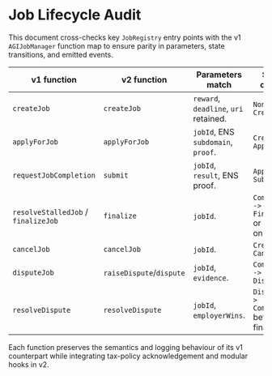 # Job Lifecycle Audit

This document cross-checks key `JobRegistry` entry points with the v1 `AGIJobManager` function map to ensure parity in parameters, state transitions, and emitted events.

| v1 function | v2 function | Parameters match | Status change | Event emitted |
|-------------|-------------|------------------|---------------|---------------|
| `createJob` | `createJob` | `reward`, `deadline`, `uri` retained. | `None -> Created` | `JobCreated` |
| `applyForJob` | `applyForJob` | `jobId`, ENS `subdomain`, `proof`. | `Created -> Applied` | `JobApplied` |
| `requestJobCompletion` | `submit` | `jobId`, `result`, ENS proof. | `Applied -> Submitted` | `JobSubmitted` |
| `resolveStalledJob` / `finalizeJob` | `finalize` | `jobId`. | `Completed -> Finalized` or refunds on failure. | `JobFinalized` |
| `cancelJob` | `cancelJob` | `jobId`. | `Created -> Cancelled` | `JobCancelled` |
| `disputeJob` | `raiseDispute`/`dispute` | `jobId`, `evidence`. | `Completed -> Disputed` | `JobDisputed` |
| `resolveDispute` | `resolveDispute` | `jobId`, `employerWins`. | `Disputed -> Completed` before finalisation. | `DisputeResolved` |

Each function preserves the semantics and logging behaviour of its v1 counterpart while integrating tax-policy acknowledgement and modular hooks in v2.
